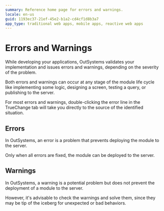 ```yaml
---
summary: Reference home page for errors and warnings.
locale: en-us
guid: 1193ec37-21ef-45e2-b1a2-cd4cf1d8b3a7
app_type: traditional web apps, mobile apps, reactive web apps
---
```


# Errors and Warnings

While developing your applications, OutSystems validates your implementation and issues errors and warnings, depending on the severity of the problem.

Both errors and warnings can occur at any stage of the module life cycle like implementing some logic, designing a screen, testing a query, or publishing to the server.

For most errors and warnings, double-clicking the error line in the TrueChange tab will take you directly to the source of the identified situation.

## Errors

In OutSystems, an error is a problem that prevents deploying the module to the server.

Only when all errors are fixed, the module can be deployed to the server. 

## Warnings

In OutSystems, a warning is a potential problem but does not prevent the deployment of a module to the server. 

However, it's advisable to check the warnings and solve them, since they may be tip of the iceberg for unexpected or bad behaviors. 
